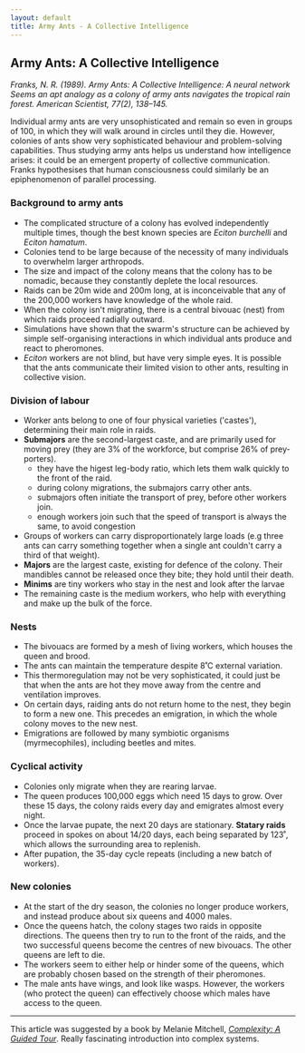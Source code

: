 ```yaml
---
layout: default
title: Army Ants - A Collective Intelligence
---
```


## Army Ants: A Collective Intelligence

*Franks, N. R. (1989). Army Ants: A Collective Intelligence: A neural network Seems an apt analogy as a colony of army ants navigates the tropical rain forest. American Scientist, 77(2), 138–145.*

Individual army ants are very unsophisticated and remain so even in groups of 100, in which they will walk around in circles until they die. However, colonies of ants show very sophisticated behaviour and problem-solving capabilities. Thus studying army ants helps us understand how intelligence arises: it could be an emergent property of collective communication. Franks hypothesises that human consciousness could similarly be an epiphenomenon of parallel processing.


### Background to army ants

- The complicated structure of a colony has evolved independently multiple times, though the best known species are *Eciton burchelli* and *Eciton hamatum*.
- Colonies tend to be large because of the necessity of many individuals to overwhelm larger arthropods.
- The size and impact of the colony means that the colony has to be nomadic, because they constantly deplete the local resources.
- Raids can be 20m wide and 200m long, at is inconceivable that any of the 200,000 workers have knowledge of the whole raid. 
- When the colony isn't migrating, there is a central bivouac (nest) from which raids proceed radially outward.
- Simulations have shown that the swarm's structure can be achieved by simple self-organising interactions in which individual ants produce and react to pheromones.
- *Eciton* workers are not blind, but have very simple eyes. It is possible that the ants communicate their limited vision to other ants, resulting in collective vision.

### Division of labour

- Worker ants belong to one of four physical varieties ('castes'), determining their main role in raids.
- **Submajors** are the second-largest caste, and are primarily used for moving prey (they are 3% of the workforce, but comprise 26% of prey-porters).
    - they have the higest leg-body ratio, which lets them walk quickly to the front of the raid. 
    - during colony migrations, the submajors carry other ants.
    - submajors often initiate the transport of prey, before other workers join.
    - enough workers join such that the speed of transport is always the same, to avoid congestion
- Groups of workers can carry disproportionately large loads (e.g three ants can carry something together when a single ant couldn't carry a third of that weight).
- **Majors** are the largest caste, existing for defence of the colony. Their mandibles cannot be released once they bite; they hold until their death.
- **Minims** are tiny workers who stay in the nest and look after the larvae
- The remaining caste is the medium workers, who help with everything and make up the bulk of the force.

### Nests

- The bivouacs are formed by a mesh of living workers, which houses the queen and brood.
- The ants can maintain the temperature despite 8˚C external variation.
- This thermoregulation may not be very sophisticated, it could just be that when the ants are hot they move away from the centre and ventilation improves.
- On certain days, raiding ants do not return home to the nest, they begin to form a new one. This precedes an emigration, in which the whole colony moves to the new nest. 
- Emigrations are followed by many symbiotic organisms (myrmecophiles), including beetles and mites.

### Cyclical activity

- Colonies only migrate when they are rearing larvae.
- The queen produces 100,000 eggs which need 15 days to grow. Over these 15 days, the colony raids every day and emigrates almost every night.
- Once the larvae pupate, the next 20 days are stationary. **Statary raids** proceed in spokes on about 14/20 days, each being separated by 123˚, which allows the surrounding area to replenish.
- After pupation, the 35-day cycle repeats (including a new batch of workers).

### New colonies

- At the start of the dry season, the colonies no longer produce workers, and instead produce about six queens and 4000 males. 
- Once the queens hatch, the colony stages two raids in opposite directions. The queens then try to run to the front of the raids, and the two successful queens become the centres of new bivouacs. The other queens are left to die.
- The workers seem to either help or hinder some of the queens, which are probably chosen based on the strength of their pheromones.
- The male ants have wings, and look like wasps. However, the workers (who protect the queen) can effectively choose which males have access to the queen.

---

This article was suggested by a book by Melanie Mitchell, [*Complexity: A Guided Tour*](https://www.goodreads.com/book/show/5597902-complexity). Really fascinating introduction into complex systems. 

 